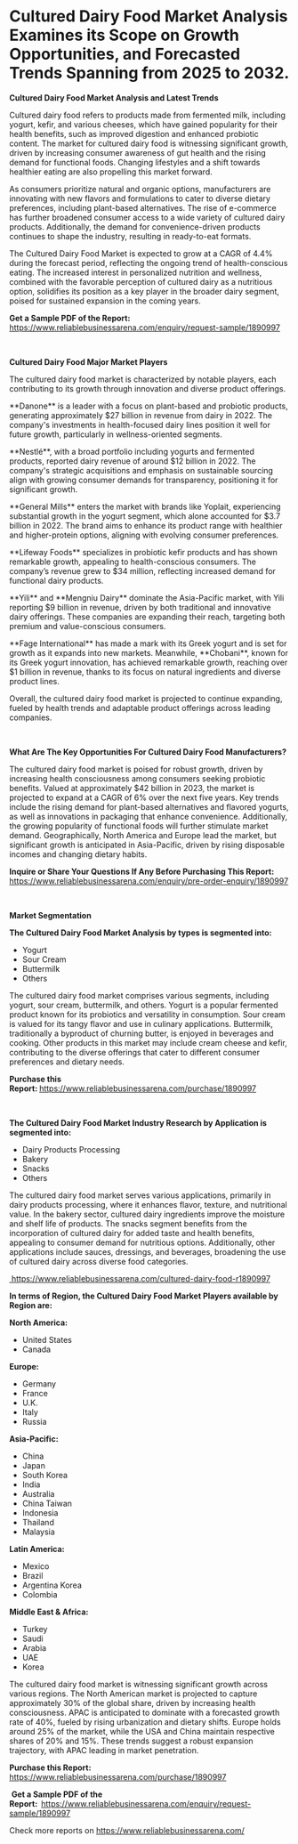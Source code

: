 <p><h1>Cultured Dairy Food Market Analysis Examines its Scope on Growth Opportunities, and Forecasted Trends Spanning from 2025 to 2032.</h1></p><p><strong>Cultured Dairy Food Market Analysis and Latest Trends</strong></p>
<p><p>Cultured dairy food refers to products made from fermented milk, including yogurt, kefir, and various cheeses, which have gained popularity for their health benefits, such as improved digestion and enhanced probiotic content. The market for cultured dairy food is witnessing significant growth, driven by increasing consumer awareness of gut health and the rising demand for functional foods. Changing lifestyles and a shift towards healthier eating are also propelling this market forward.</p><p>As consumers prioritize natural and organic options, manufacturers are innovating with new flavors and formulations to cater to diverse dietary preferences, including plant-based alternatives. The rise of e-commerce has further broadened consumer access to a wide variety of cultured dairy products. Additionally, the demand for convenience-driven products continues to shape the industry, resulting in ready-to-eat formats.</p><p>The Cultured Dairy Food Market is expected to grow at a CAGR of 4.4% during the forecast period, reflecting the ongoing trend of health-conscious eating. The increased interest in personalized nutrition and wellness, combined with the favorable perception of cultured dairy as a nutritious option, solidifies its position as a key player in the broader dairy segment, poised for sustained expansion in the coming years.</p></p>
<p><strong>Get a Sample PDF of the Report:&nbsp;</strong> <a href="https://www.reliablebusinessarena.com/enquiry/request-sample/1890997?utm_campaign=2131&utm_medium=2&utm_source=Github&utm_content=ia&utm_term=15022025&utm_id=cultured-dairy-food">https://www.reliablebusinessarena.com/enquiry/request-sample/1890997</a></p>
<p>&nbsp;</p>
<p><strong>Cultured Dairy Food Major Market Players</strong></p>
<p><p>The cultured dairy food market is characterized by notable players, each contributing to its growth through innovation and diverse product offerings. </p><p>**Danone** is a leader with a focus on plant-based and probiotic products, generating approximately $27 billion in revenue from dairy in 2022. The company's investments in health-focused dairy lines position it well for future growth, particularly in wellness-oriented segments.</p><p>**Nestlé**, with a broad portfolio including yogurts and fermented products, reported dairy revenue of around $12 billion in 2022. The company's strategic acquisitions and emphasis on sustainable sourcing align with growing consumer demands for transparency, positioning it for significant growth.</p><p>**General Mills** enters the market with brands like Yoplait, experiencing substantial growth in the yogurt segment, which alone accounted for $3.7 billion in 2022. The brand aims to enhance its product range with healthier and higher-protein options, aligning with evolving consumer preferences.</p><p>**Lifeway Foods** specializes in probiotic kefir products and has shown remarkable growth, appealing to health-conscious consumers. The company’s revenue grew to $34 million, reflecting increased demand for functional dairy products.</p><p>**Yili** and **Mengniu Dairy** dominate the Asia-Pacific market, with Yili reporting $9 billion in revenue, driven by both traditional and innovative dairy offerings. These companies are expanding their reach, targeting both premium and value-conscious consumers.</p><p>**Fage International** has made a mark with its Greek yogurt and is set for growth as it expands into new markets. Meanwhile, **Chobani**, known for its Greek yogurt innovation, has achieved remarkable growth, reaching over $1 billion in revenue, thanks to its focus on natural ingredients and diverse product lines.</p><p>Overall, the cultured dairy food market is projected to continue expanding, fueled by health trends and adaptable product offerings across leading companies.</p></p>
<p>&nbsp;</p>
<p><strong>What Are The Key Opportunities For Cultured Dairy Food Manufacturers?</strong></p>
<p><p>The cultured dairy food market is poised for robust growth, driven by increasing health consciousness among consumers seeking probiotic benefits. Valued at approximately $42 billion in 2023, the market is projected to expand at a CAGR of 6% over the next five years. Key trends include the rising demand for plant-based alternatives and flavored yogurts, as well as innovations in packaging that enhance convenience. Additionally, the growing popularity of functional foods will further stimulate market demand. Geographically, North America and Europe lead the market, but significant growth is anticipated in Asia-Pacific, driven by rising disposable incomes and changing dietary habits.</p></p>
<p><strong>Inquire or Share Your Questions If Any Before Purchasing This Report:</strong> <a href="https://www.reliablebusinessarena.com/enquiry/pre-order-enquiry/1890997?utm_campaign=2131&utm_medium=2&utm_source=Github&utm_content=ia&utm_term=15022025&utm_id=cultured-dairy-food">https://www.reliablebusinessarena.com/enquiry/pre-order-enquiry/1890997</a></p>
<p>&nbsp;</p>
<p><strong>Market Segmentation</strong></p>
<p><strong>The Cultured Dairy Food Market Analysis by types is segmented into:</strong></p>
<p><ul><li>Yogurt</li><li>Sour Cream</li><li>Buttermilk</li><li>Others</li></ul></p>
<p><p>The cultured dairy food market comprises various segments, including yogurt, sour cream, buttermilk, and others. Yogurt is a popular fermented product known for its probiotics and versatility in consumption. Sour cream is valued for its tangy flavor and use in culinary applications. Buttermilk, traditionally a byproduct of churning butter, is enjoyed in beverages and cooking. Other products in this market may include cream cheese and kefir, contributing to the diverse offerings that cater to different consumer preferences and dietary needs.</p></p>
<p><strong>Purchase this Report:&nbsp;</strong><a href="https://www.reliablebusinessarena.com/purchase/1890997?utm_campaign=2131&utm_medium=2&utm_source=Github&utm_content=ia&utm_term=15022025&utm_id=cultured-dairy-food">https://www.reliablebusinessarena.com/purchase/1890997</a></p>
<p>&nbsp;</p>
<p><strong>The Cultured Dairy Food Market Industry Research by Application is segmented into:</strong></p>
<p><ul><li>Dairy Products Processing</li><li>Bakery</li><li>Snacks</li><li>Others</li></ul></p>
<p><p>The cultured dairy food market serves various applications, primarily in dairy products processing, where it enhances flavor, texture, and nutritional value. In the bakery sector, cultured dairy ingredients improve the moisture and shelf life of products. The snacks segment benefits from the incorporation of cultured dairy for added taste and health benefits, appealing to consumer demand for nutritious options. Additionally, other applications include sauces, dressings, and beverages, broadening the use of cultured dairy across diverse food categories.</p></p>
<p><a href="https://www.reliablebusinessarena.com/cultured-dairy-food-r1890997?utm_campaign=2131&utm_medium=2&utm_source=Github&utm_content=ia&utm_term=15022025&utm_id=cultured-dairy-food">&nbsp;https://www.reliablebusinessarena.com/cultured-dairy-food-r1890997</a></p>
<p><strong>In terms of Region, the Cultured Dairy Food Market Players available by Region are:</strong></p>
<p>
    <p> <strong> North America: </strong>
        <ul>
            <li>United States</li>
            <li>Canada</li>
        </ul>
        </p> 
    <p> <strong> Europe: </strong>
        <ul>
            <li>Germany</li>
            <li>France</li>
            <li>U.K.</li>
            <li>Italy</li>
            <li>Russia</li>
        </ul>
        </p> 
    <p> <strong> Asia-Pacific: </strong>
        <ul>
            <li>China</li>
            <li>Japan</li>
            <li>South Korea</li>
            <li>India</li>
            <li>Australia</li>
            <li>China Taiwan</li>
            <li>Indonesia</li>
            <li>Thailand</li>
            <li>Malaysia</li>
        </ul>
        </p> 
    <p> <strong> Latin America: </strong>
        <ul>
            <li>Mexico</li>
            <li>Brazil</li>
            <li>Argentina Korea</li>
            <li>Colombia</li>
        </ul>
        </p> 
    <p> <strong> Middle East & Africa: </strong>
        <ul>
            <li>Turkey</li>
            <li>Saudi</li>
            <li>Arabia</li>
            <li>UAE</li>
            <li>Korea</li>
        </ul>
    </p>
    </p>
<p><p>The cultured dairy food market is witnessing significant growth across various regions. The North American market is projected to capture approximately 30% of the global share, driven by increasing health consciousness. APAC is anticipated to dominate with a forecasted growth rate of 40%, fueled by rising urbanization and dietary shifts. Europe holds around 25% of the market, while the USA and China maintain respective shares of 20% and 15%. These trends suggest a robust expansion trajectory, with APAC leading in market penetration.</p></p>
<p><strong>Purchase this Report: </strong><a href="https://www.reliablebusinessarena.com/purchase/1890997?utm_campaign=2131&utm_medium=2&utm_source=Github&utm_content=ia&utm_term=15022025&utm_id=cultured-dairy-food">https://www.reliablebusinessarena.com/purchase/1890997</a></p>
<p>&nbsp;<strong>Get a Sample PDF of the Report:&nbsp;&nbsp;</strong><a href="https://www.reliablebusinessarena.com/enquiry/request-sample/1890997?utm_campaign=2131&utm_medium=2&utm_source=Github&utm_content=ia&utm_term=15022025&utm_id=cultured-dairy-food">https://www.reliablebusinessarena.com/enquiry/request-sample/1890997</a></p>
<p><strong></strong></p>
<p>Check more reports on <a href="https://www.reliablebusinessarena.com/?utm_campaign=2131&utm_medium=2&utm_source=Github&utm_content=ia&utm_term=15022025&utm_id=cultured-dairy-food">https://www.reliablebusinessarena.com/</a></p>